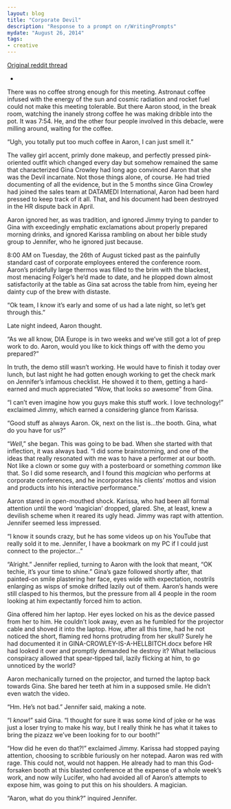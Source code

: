 ```yaml
---
layout: blog
title: "Corporate Devil"
description: "Response to a prompt on r/WritingPrompts"
mydate: "August 26, 2014"
tags:
- creative
---
```

[Original reddit thread](http://www.reddit.com/r/WritingPrompts/comments/2eol0z/wp_an_assorted_cast_of_corporate_employees_plan/)

-

There was no coffee strong enough for this meeting. Astronaut coffee infused with the energy of the sun and cosmic radiation and rocket fuel could not make this meeting tolerable. But there Aaron stood, in the break room, watching the inanely strong coffee he was making dribble into the pot. It was 7:54. He, and the other four people involved in this debacle, were milling around, waiting for the coffee.

“Ugh, you totally put too much coffee in Aaron, I can just smell it.”

The valley girl accent, primly done makeup, and perfectly pressed pink-oriented outfit which changed every day but somehow remained the same that characterized Gina Crowley had long ago convinced Aaron that she was the Devil incarnate. Not those things alone, of course. He had tried documenting of all the evidence, but in the 5 months since Gina Crowley had joined the sales team at DATAMEDI International, Aaron had been hard pressed to keep track of it all. That, and his document had been destroyed in the HR dispute back in April.

Aaron ignored her, as was tradition, and ignored Jimmy trying to pander to Gina with exceedingly emphatic exclamations about properly prepared morning drinks, and ignored Karissa rambling on about her bible study group to Jennifer, who he ignored just because.

8:00 AM on Tuesday, the 26th of August ticked past as the painfully standard cast of corporate employees entered the conference room. Aaron’s pridefully large thermos was filled to the brim with the blackest, most menacing Folger’s he’d made to date, and he plopped down almost satisfactorily at the table as Gina sat across the table from him, eyeing her dainty cup of the brew with distaste.

“Ok team, I know it’s early and some of us had a late night, so let’s get through this.”

Late night indeed, Aaron thought. 

“As we all know, DIA Europe is in two weeks and we’ve still got a lot of prep work to do. Aaron, would you like to kick things off with the demo you prepared?”

In truth, the demo still wasn’t working. He would have to finish it today over lunch, but last night he had gotten enough working to get the check mark on Jennifer’s infamous checklist. He showed it to them, getting a hard-earned and much appreciated “Wow, that looks *so* awesome” from Gina.

“I can’t even imagine how you guys make this stuff work. I love technology!” exclaimed Jimmy, which earned a considering glance from Karissa. 

“Good stuff as always Aaron. Ok, next on the list is...the booth. Gina, what do you have for us?”

“*Well*,” she began. This was going to be bad. When she started with that inflection, it was always bad. “I did some brainstorming, and one of the ideas that really resonated with me was to have a performer at our booth. Not like a clown or some guy with a posterboard or something *common* like that. So I did some research, and I found this *magician* who performs at corporate conferences, and he incorporates his clients’ mottos and vision and products into his interactive performance.”

Aaron stared in open-mouthed shock. Karissa, who had been all formal attention until the word ‘magician’ dropped, glared. She, at least, knew a devilish scheme when it reared its ugly head. Jimmy was rapt with attention. Jennifer seemed less impressed.

“I know it sounds crazy, but he has some videos up on his YouTube that really sold it to me. Jennifer, I have a bookmark on my PC if I could just connect to the projector…”

“Alright.” Jennifer replied, turning to Aaron with the look that meant, “OK techie, it’s your time to shine.” Gina’s gaze followed shortly after, that painted-on smile plastering her face, eyes wide with expectation, nostrils enlarging as wisps of smoke drifted lazily out of them. Aaron’s hands were still clasped to his thermos, but the pressure from all 4 people in the room looking at him expectantly forced him to action. 

Gina offered him her laptop. Her eyes locked on his as the device passed from her to him. He couldn’t look away, even as he fumbled for the projector cable and shoved it into the laptop. How, after all this time, had he not noticed the short, flaming red horns protruding from her skull? Surely he had documented it in GINA-CROWLEY-IS-A-HELLBITCH.docx before HR had looked it over and promptly demanded he destroy it? What hellacious conspiracy allowed that spear-tipped tail, lazily flicking at him, to go unnoticed by the world?

Aaron mechanically turned on the projector, and turned the laptop back towards Gina. She bared her teeth at him in a supposed smile. He didn’t even watch the video. 

“Hm. He’s not bad.” Jennifer said, making a note.

“I *know*!” said Gina. “I thought for sure it was some kind of joke or he was just a loser trying to make his way, but I really think he has what it takes to bring the pizazz we’ve been looking for to our booth!”

“How did he even do that?!” exclaimed Jimmy. Karissa had stopped paying attention, choosing to scribble furiously on her notepad. Aaron was red with rage. This could not, would not happen. He already had to man this God-forsaken booth at this blasted conference at the expense of a whole week’s work, and now wily Lucifer, who had avoided all of Aaron’s attempts to expose him, was going to put this on his shoulders. A magician.

“Aaron, what do you think?” inquired Jennifer.
